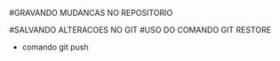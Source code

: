 #GRAVANDO MUDANCAS NO REPOSITORIO

#SALVANDO ALTERACOES NO GIT
#USO DO COMANDO GIT RESTORE
* comando git push